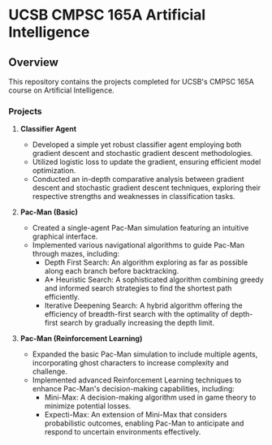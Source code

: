 # UCSB CMPSC 165A Artificial Intelligence

## Overview
This repository contains the projects completed for UCSB's CMPSC 165A course on Artificial Intelligence.

### Projects
1. **Classifier Agent**
   - Developed a simple yet robust classifier agent employing both gradient descent and stochastic gradient descent methodologies.
   - Utilized logistic loss to update the gradient, ensuring efficient model optimization.
   - Conducted an in-depth comparative analysis between gradient descent and stochastic gradient descent techniques, exploring their respective strengths and weaknesses in classification tasks.

2. **Pac-Man (Basic)**
   - Created a single-agent Pac-Man simulation featuring an intuitive graphical interface.
   - Implemented various navigational algorithms to guide Pac-Man through mazes, including:
     - Depth First Search: An algorithm exploring as far as possible along each branch before backtracking.
     - A* Heuristic Search: A sophisticated algorithm combining greedy and informed search strategies to find the shortest path efficiently.
     - Iterative Deepening Search: A hybrid algorithm offering the efficiency of breadth-first search with the optimality of depth-first search by gradually increasing the depth limit.

3. **Pac-Man (Reinforcement Learning)**
   - Expanded the basic Pac-Man simulation to include multiple agents, incorporating ghost characters to increase complexity and challenge.
   - Implemented advanced Reinforcement Learning techniques to enhance Pac-Man's decision-making capabilities, including:
     - Mini-Max: A decision-making algorithm used in game theory to minimize potential losses.
     - Expecti-Max: An extension of Mini-Max that considers probabilistic outcomes, enabling Pac-Man to anticipate and respond to uncertain environments effectively.
